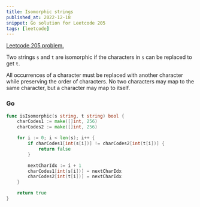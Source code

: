 ```yaml
---
title: Isomorphic strings
published_at: 2022-12-18
snippet: Go solution for Leetcode 205
tags: [leetcode]
---
```


[Leetcode 205 problem.](https://leetcode.com/problems/isomorphic-trings/)

Two strings `s` and `t` are isomorphic if the characters in `s` can be replaced to get `t`.

All occurrences of a character must be replaced with another character while preserving the order of characters. No two characters may map to the same character, but a character may map to itself.

### Go

```go
func isIsomorphic(s string, t string) bool {
	charCodes1 := make([]int, 256)
	charCodes2 := make([]int, 256)

	for i := 0; i < len(s); i++ {
		if charCodes1[int(s[i])] != charCodes2[int(t[i])] {
			return false
		}

		nextCharIdx := i + 1
		charCodes1[int(s[i])] = nextCharIdx
		charCodes2[int(t[i])] = nextCharIdx
	}

	return true
}
```